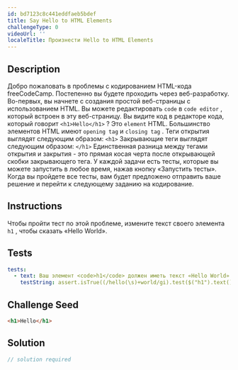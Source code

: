 ```yaml
---
id: bd7123c8c441eddfaeb5bdef
title: Say Hello to HTML Elements
challengeType: 0
videoUrl: ''
localeTitle: Произнести Hello to HTML Elements
---
```


## Description
<section id="description"> Добро пожаловать в проблемы с кодированием HTML-кода freeCodeCamp. Постепенно вы будете проходить через веб-разработку. Во-первых, вы начнете с создания простой веб-страницы с использованием HTML. Вы можете редактировать <code>code</code> в <code>code editor</code> , который встроен в эту веб-страницу. Вы видите код в редакторе кода, который говорит <code>&lt;h1&gt;Hello&lt;/h1&gt;</code> ? Это <code>element</code> HTML. Большинство элементов HTML имеют <code>opening tag</code> и <code>closing tag</code> . Теги открытия выглядят следующим образом: <code>&lt;h1&gt;</code> Закрывающие теги выглядят следующим образом: <code>&lt;/h1&gt;</code> Единственная разница между тегами открытия и закрытия - это прямая косая черта после открывающей скобки закрывающего тега. У каждой задачи есть тесты, которые вы можете запустить в любое время, нажав кнопку «Запустить тесты». Когда вы пройдете все тесты, вам будет предложено отправить ваше решение и перейти к следующему заданию на кодирование. </section>

## Instructions
<section id="instructions"> Чтобы пройти тест по этой проблеме, измените текст своего элемента <code>h1</code> , чтобы сказать «Hello World». </section>

## Tests
<section id='tests'>

```yml
tests:
  - text: Ваш элемент <code>h1</code> должен иметь текст «Hello World».
    testString: assert.isTrue((/hello(\s)+world/gi).test($("h1").text()), "Your <code>h1</code> element should have the text "Hello World".");

```

</section>

## Challenge Seed
<section id='challengeSeed'>

<div id='html-seed'>

```html
<h1>Hello</h1>

```

</div>



</section>

## Solution
<section id='solution'>

```js
// solution required
```
</section>
